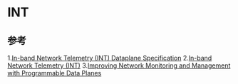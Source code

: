 # INT

## 参考
1.[In-band Network Telemetry (INT) Dataplane Specification](https://p4.org/p4-spec/docs/INT_v2_1.pdf)
2.[In-band Network Telemetry (INT)](https://nkatta.github.io/papers/int-hula.pdf)
3.[Improving Network Monitoring and Management with Programmable Data Planes](https://opennetworking.org/news-and-events/blog/improving-network-monitoring-and-management-with-programmable-data-planes/)
